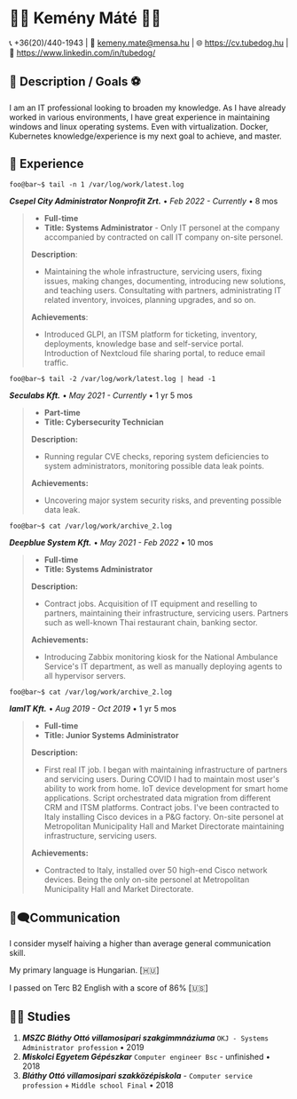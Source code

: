 # 👨‍💻 Kemény Máté 👨‍💻
📞 +36(20)/440-1943 | 📧 kemeny.mate@mensa.hu | 🌐 https://cv.tubedog.hu | 🔗 https://www.linkedin.com/in/tubedog/

## 📝 Description / Goals ⚽
I am an IT professional looking to broaden my knowledge. As I have already worked in various environments, I have great experience in maintaining windows and linux operating systems. Even with virtualization. Docker, Kubernetes knowledge/experience is my next goal to achieve, and master.

## 💼 Experience
```console
foo@bar~$ tail -n 1 /var/log/work/latest.log
```
***Csepel City Administrator Nonprofit Zrt.*** • *Feb 2022 - Currently* • 8 mos
> - **Full-time**
> - **Title: Systems Administrator** - Only IT personel at the company accompanied by contracted on call IT company on-site personel.
> 
> **Description**:
> - Maintaining the whole infrastructure, servicing users, fixing issues, making changes, documenting, introducing new solutions, and teaching users. Consultating with partners, administrating IT related inventory, invoices, planning upgrades, and so on.
>
>**Achievements**:
>- Introduced GLPI, an ITSM platform for ticketing, inventory, deployments, knowledge base and self-service portal. Introduction of Nextcloud file sharing portal, to reduce email traffic.


```console
foo@bar~$ tail -2 /var/log/work/latest.log | head -1
```
***Seculabs Kft.*** • *May 2021 - Currently* • 1 yr 5 mos
> - **Part-time**
> - **Title: Cybersecurity Technician**
> 
> **Description:**
> - Running regular CVE checks, reporing system deficiencies to system administrators, monitoring possible data leak points.
> 
> **Achievements:**
> - Uncovering major system security risks, and preventing possible data leak.

```console
foo@bar~$ cat /var/log/work/archive_2.log
```
***Deepblue System Kft.*** • *May 2021 - Feb 2022* • 10 mos
> - **Full-time**
> - **Title: Systems Administrator**
>
> **Description:**
> - Contract jobs. Acquisition of IT equipment and reselling to partners, maintaining their infrastructure, servicing users. Partners such as well-known Thai restaurant chain, banking sector.
>
>  **Achievements:**
> - Introducing Zabbix monitoring kiosk for the National Ambulance Service's IT department, as well as manually deploying agents to all hypervisor servers.

```console
foo@bar~$ cat /var/log/work/archive_2.log
```

***IamIT Kft.*** • *Aug 2019 - Oct 2019* • 1 yr 5 mos
> - **Full-time** 
> - **Title: Junior Systems Administrator**
> 
> **Description:**
> - First real IT job. I began with maintaining infrastructure of partners and servicing users. During COVID I had to maintain most user's ability to work from home. IoT device development for smart home applications. Script orchestrated data migration from different CRM and ITSM platforms. Contract jobs. I've been contracted to Italy installing Cisco devices in a P&G factory. On-site personel at Metropolitan Municipality Hall and Market Directorate maintaining infrastructure, servicing users.
>
> **Achievements:**
> - Contracted to Italy, installed over 50 high-end Cisco network devices. Being the only on-site personel at Metropolitan Municipality Hall and Market Directorate.
>

## 💬🗨️Communication
I consider myself haiving a higher than average general communication skill.

My primary language is Hungarian. [🇭🇺]

I passed on Terc B2 English with a score of 86% [🇺🇸]

## 👨‍🎓 Studies
1. ***MSZC Bláthy Ottó villamosipari szakgimmnáziuma*** `OKJ - Systems Administrator profession` • 2019
2. ***Miskolci Egyetem Gépészkar*** `Computer engineer Bsc` - unfinished • 2018
3. ***Bláthy Ottó villamosipari szakközépiskola*** - `Computer service profession` + `Middle school Final` • 2018 
